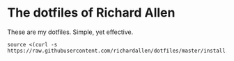 # The dotfiles of Richard Allen

These are my dotfiles. Simple, yet effective.

```shell
source <(curl -s https://raw.githubusercontent.com/richardallen/dotfiles/master/install.sh)
```
